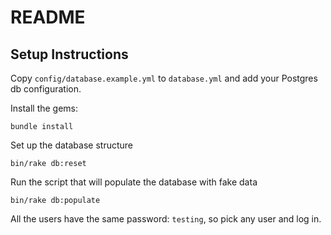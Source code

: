 # README

## Setup Instructions

Copy `config/database.example.yml` to `database.yml` and add your Postgres db configuration.

Install the gems:

    bundle install

Set up the database structure

    bin/rake db:reset

Run the script that will populate the database with fake data

    bin/rake db:populate

All the users have the same password: `testing`, so pick any user and log in.

